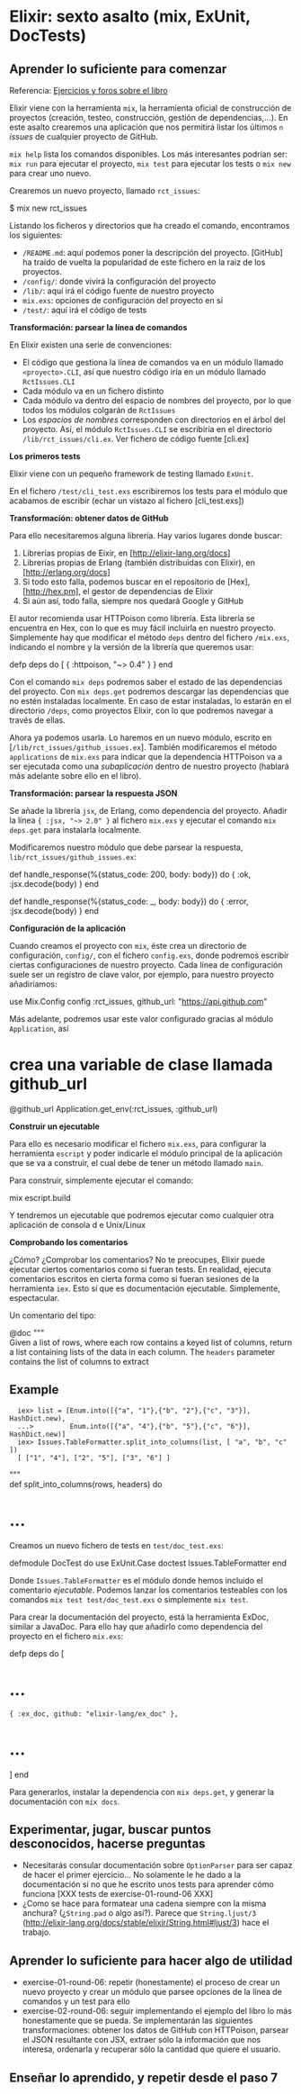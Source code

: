 # Elixir: sexto asalto (mix, ExUnit, DocTests)

## Aprender lo suficiente para comenzar

Referencia: [Ejercicios y foros sobre el libro](https://forums.pragprog.com/forums/322)

Elixir viene con la herramienta `mix`, la herramienta oficial de construcción de proyectos (creación, testeo, construcción, gestión de dependencias,...). En este asalto crearemos una aplicación que nos permitirá listar los últimos `n` *issues* de cualquier proyecto de GitHub.

`mix help` lista los comandos disponibles. Los más interesantes podrían ser: `mix run` para ejecutar el proyecto, `mix test` para ejecutar los tests o `mix new` para crear uno nuevo.

Crearemos un nuevo proyecto, llamado `rct_issues`:

  $ mix new rct_issues

Listando los ficheros y directorios que ha creado el comando, encontramos los siguientes:

- `/README.md`: aquí podemos poner la descripción del proyecto. [GitHub] ha traído de vuelta la popularidad de este fichero en la raiz de los proyectos.
- `/config/`: donde vivirá la configuración del proyecto
- `/lib/`: aquí irá el código fuente de nuestro proyecto
- `mix.exs`: opciones de configuración del proyecto en sí
- `/test/`: aquí irá el código de tests

**Transformación: parsear la línea de comandos**

En Elixir existen una serie de convenciones:

- El código que gestiona la línea de comandos va en un módulo llamado `<proyecto>.CLI`, así que nuestro código iría en un módulo llamado `RctIssues.CLI`
- Cada módulo va en un fichero distinto
- Cada módulo va dentro del espacio de nombres del proyecto, por lo que todos los módulos colgarán de `RctIssues`
- Los *espacios de nombres* corresponden con directorios en el árbol del proyecto. Así, el módulo `RctIssues.CLI` se escribiría en el directorio `/lib/rct_issues/cli.ex`. Ver fichero de código fuente [cli.ex]

**Los primeros tests**

Elixir viene con un pequeño framework de testing llamado `ExUnit`.

En el fichero `/test/cli_test.exs` escribiremos los tests para el módulo que acabamos de escribir (echar un vistazo al fichero [cli_test.exs])

**Transformación: obtener datos de GitHub**

Para ello necesitaremos alguna librería. Hay varios lugares donde buscar:

1. Librerías propias de Eixir, en [http://elixir-lang.org/docs]
2. Librerías propias de Erlang (también distribuidas con Elixir), en [http://erlang.org/docs]
3. Si todo esto falla, podemos buscar en el repositorio de [Hex], [http://hex.pm], el gestor de dependencias de Elixir
4. Si aún así, todo falla, siempre nos quedará Google y GitHub

El autor recomienda usar HTTPoison como librería. Esta librería se encuentra en Hex, con lo que es muy fácil incluirla en nuestro proyecto. Simplemente hay que modificar el método `deps` dentro del fichero `/mix.exs`, indicando el nombre y la versión de la librería que queremos usar:

  defp deps do
    [
      { :httpoison, "~> 0.4" }
    }
  end

Con el comando `mix deps` podremos saber el estado de las dependencias del proyecto. Con `mix deps.get` podremos descargar las dependencias que no estén instaladas localmente. En caso de estar instaladas, lo estarán en el directorio `/deps`, como proyectos Elixir, con lo que podremos navegar a través de ellas.

Ahora ya podemos usarla. Lo haremos en un nuevo módulo, escrito en [`/lib/rct_issues/github_issues.ex`]. También modificaremos el método `applications` de `mix.exs` para indicar que la dependencia HTTPoison va a ser ejecutada como una *subaplicación* dentro de nuestro proyecto (hablará más adelante sobre ello en el libro).

**Transformación: parsear la respuesta JSON**

Se añade la librería `jsx`, de Erlang, como dependencia del proyecto. Añadir la línea `{ :jsx, "~> 2.0" }` al fichero `mix.exs` y ejecutar el comando `mix deps.get` para instalarla localmente.

Modificaremos nuestro módulo que debe parsear la respuesta, `lib/rct_issues/github_issues.ex`:

  def handle_response(%{status_code: 200, body: body}) do
    { :ok, :jsx.decode(body) }
  end          

  def handle_response(%{status_code:   _, body: body}) do
    { :error, :jsx.decode(body) }
  end          

**Configuración de la aplicación**

Cuando creamos el proyecto con `mix`, éste crea un directorio de configuración, `config/`, con el fichero `config.exs`, donde podremos escribir ciertas configuraciones de nuestro proyecto.
Cada línea de configuración suele ser un registro de clave valor, por ejemplo, para nuestro proyecto añadiríamos:

  use Mix.Config
  config :rct_issues, github_url: "https://api.github.com"

Más adelante, podremos usar este valor configurado gracias al módulo `Application`, así

  # crea una variable de clase llamada github_url
  @github_url Application.get_env(:rct_issues, :github_url)

**Construir un ejecutable**

Para ello es necesario modificar el fichero `mix.exs`, para configurar la herramienta `escript` y poder indicarle el módulo principal de la aplicación que se va a construir, el cual debe de tener un método llamado `main`.

Para construir, simplemente ejecutar el comando:

  mix escript.build

Y tendremos un ejecutable que podremos ejecutar como cualquier otra aplicación de consola d e Unix/Linux

**Comprobando los comentarios**

¿Cómo? ¿Comprobar los comentarios? No te preocupes, Elixir puede ejecutar ciertos comentarios como si fueran tests. En realidad, ejecuta comentarios escritos en cierta forma como si fueran sesiones de la herramienta `iex`. Esto sí que es documentación ejecutable. Simplemente, espectacular.

Un comentario del tipo:

  @doc """   
  Given a list of rows, where each row contains a keyed list
  of columns, return a list containing lists of the data in
  each column. The `headers` parameter contains the
  list of columns to extract
  ## Example 
      iex> list = [Enum.into([{"a", "1"},{"b", "2"},{"c", "3"}], HashDict.new),
      ...>         Enum.into([{"a", "4"},{"b", "5"},{"c", "6"}], HashDict.new)]
      iex> Issues.TableFormatter.split_into_columns(list, [ "a", "b", "c" ])
      [ ["1", "4"], ["2", "5"], ["3", "6"] ]
  """        
  def split_into_columns(rows, headers) do
  # ...

Creamos un nuevo fichero de tests en `test/doc_test.exs`:

  defmodule DocTest do
    use ExUnit.Case
    doctest Issues.TableFormatter
  end  

Donde `Issues.TableFormatter` es el módulo donde hemos incluido el comentario *ejecutable*. Podemos lanzar los comentarios testeables con los comandos `mix test test/doc_test.exs` o simplemente `mix test`.

Para crear la documentación del proyecto, está la herramienta ExDoc, similar a JavaDoc. Para ello hay que añadirlo como dependencia del proyecto en el fichero `mix.exs`:

  defp deps do
  [
  # ...
    { :ex_doc, github: "elixir-lang/ex_doc" },
  # ...
  ]
  end

Para generarlos, instalar la dependencia con `mix deps.get`, y generar la documentación con `mix docs`.

## Experimentar, jugar, buscar puntos desconocidos, hacerse preguntas

- Necesitarás consular documentación sobre `OptionParser` para ser capaz de hacer el primer ejercicio... No solamente le he dado a la documentación si no que he escrito unos tests para aprender cómo funciona [XXX tests de exercise-01-round-06 XXX]
- ¿Como se hace para formatear una cadena siempre con la misma anchura? (¿`String.pad` o algo así?). Parece que `String.ljust/3` (http://elixir-lang.org/docs/stable/elixir/String.html#ljust/3) hace el trabajo.

## Aprender lo suficiente para hacer algo de utilidad

- exercise-01-round-06: repetir (honestamente) el proceso de crear un nuevo proyecto y crear un módulo que parsee opciones de la línea de comandos y un test para ello
- exercise-02-round-06: seguir implementando el ejemplo del libro lo más honestamente que se pueda. Se implementarán las siguientes transformaciones: obtener los datos de GitHub con HTTPoison, parsear el JSON resultante con JSX, extraer sólo la información que nos interesa, ordenarla y recuperar sólo la cantidad que quiere el usuario.

## Enseñar lo aprendido, y repetir desde el paso 7

